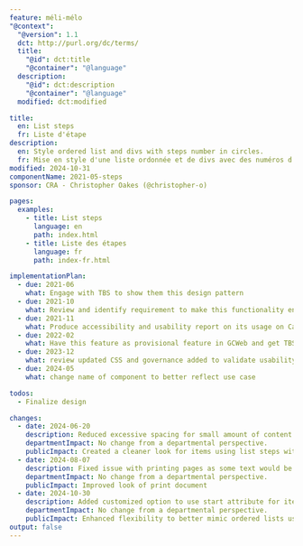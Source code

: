 ```yaml
---
feature: méli-mélo
"@context":
  "@version": 1.1
  dct: http://purl.org/dc/terms/
  title:
    "@id": dct:title
    "@container": "@language"
  description:
    "@id": dct:description
    "@container": "@language"
  modified: dct:modified

title:
  en: List steps
  fr: Liste d'étape
description:
  en: Style ordered list and divs with steps number in circles.
  fr: Mise en style d'une liste ordonnée et de divs avec des numéros d'étape dans un cercle
modified: 2024-10-31
componentName: 2021-05-steps
sponsor: CRA - Christopher Oakes (@christopher-o)

pages:
  examples:
    - title: List steps
      language: en
      path: index.html
    - title: Liste des étapes
      language: fr
      path: index-fr.html

implementationPlan:
  - due: 2021-06
    what: Engage with TBS to show them this design pattern
  - due: 2021-10
    what: Review and identify requirement to make this functionality enterprise ready
  - due: 2021-11
    what: Produce accessibility and usability report on its usage on Canada.ca
  - due: 2022-02
    what: Have this feature as provisional feature in GCWeb and get TBS to publish guidance on how to use it.
  - due: 2023-12
    what: review updated CSS and governance added to validate usability toward stable
  - due: 2024-05
    what: change name of component to better reflect use case

todos:
  - Finalize design

changes:
  - date: 2024-06-20
    description: Reduced excessive spacing for small amount of content. Removed background color for default list steps number (except in striped mode) as was not showing up properly in high contrast mode. Updated governance towards stabilization.
    departmentImpact: No change from a departmental perspective.
    publicImpact: Created a cleaner look for items using list steps with a smaller amount of content. Made the numbers more visible for edge case scenarios of print and high contrast.
  - date: 2024-08-07
    description: Fixed issue with printing pages as some text would be cut off 
    departmentImpact: No change from a departmental perspective.
    publicImpact: Improved look of print document
  - date: 2024-10-30
    description: Added customized option to use start attribute for items 2 to 10
    departmentImpact: No change from a departmental perspective.
    publicImpact: Enhanced flexibility to better mimic ordered lists using HTML
output: false
---
```

